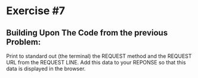 # Exercise #7
<!-- markdownlint-disable -->
<h2>Building Upon The Code from the previous Problem:</h2>

<p>Print to standard out (the terminal) the REQUEST method and the REQUEST URL from the REQUEST LINE.
Add this data to your REPONSE so that this data is displayed in the browser.</p>